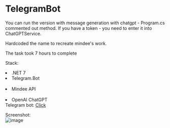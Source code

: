 # TelegramBot

You can run the version with message generation with chatgpt - Program.cs commented out method. If you have a token - you need to enter it into ChatGPTService.</br>

Hardcoded the name to recreate mindee's work.

The task took 7 hours to complete

Stack:
<li>.NET 7</li>
<li>Telegram.Bot</li></br>
<li>Mindee API</li></br>
<li>OpenAI ChatGPT</li>
Telegram bot: <a href="https://t.me/DiceusTestTaskBot">Click</a>


Screenshot:</br>
![image](https://github.com/kelass/TelegramBot/assets/69418373/45b09d9d-c34f-4977-9b43-ffe22e5a18af)

